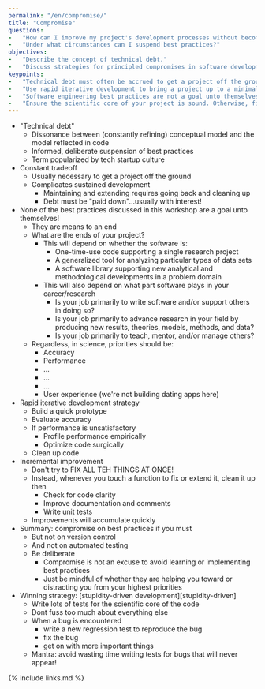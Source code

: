 ```yaml
---
permalink: "/en/compromise/"
title: "Compromise"
questions:
-   "How can I improve my project's development processes without becoming overwhelmed?"
-   "Under what circumstances can I suspend best practices?"
objectives:
-   "Describe the concept of technical debt."
-   "Discuss strategies for principled compromises in software development best practices."
keypoints:
-   "Technical debt must often be accrued to get a project off the ground, but must eventually be paid down for a project to grow."
-   "Use rapid iterative development to bring a project up to a minimally viable standard."
-   "Software engineering best practices are not a goal unto themselves, but means to an end."
-   "Ensure the scientific core of your project is sound. Otherwise, fix bugs when they come along, and then get back to science."
---
```


-   "Technical debt"
    -   Dissonance between (constantly refining) conceptual model and the model reflected in code
    -   Informed, deliberate suspension of best practices
    -   Term popularized by tech startup culture
-   Constant tradeoff
    -   Usually necessary to get a project off the ground
    -   Complicates sustained development
        -   Maintaining and extending requires going back and cleaning up
        -   Debt must be "paid down"...usually with interest!
-   None of the best practices discussed in this workshop are a goal unto themselves!
    -   They are means to an end
    -   What are the ends of your project?
        -   This will depend on whether the software is:
            -   One-time-use code supporting a single research project
            -   A generalized tool for analyzing particular types of data sets
            -   A software library supporting new analytical and methodological developments in a problem domain
        -   This will also depend on what part software plays in your career/research
            -   Is your job primarily to write software and/or support others in doing so?
            -   Is your job primarily to advance research in your field by producing new results, theories, models, methods, and data?
            -   Is your job primarily to teach, mentor, and/or manage others?
    -   Regardless, in science, priorities should be:
        -   Accuracy
        -   Performance
        -   ...
        -   ...
        -   ...
        -   User experience (we're not building dating apps here)
-   Rapid iterative development strategy
    -   Build a quick prototype
    -   Evaluate accuracy
    -   If performance is unsatisfactory
        -   Profile performance empirically
        -   Optimize code surgically
    -   Clean up code
-   Incremental improvement
    -   Don't try to FIX ALL TEH THINGS AT ONCE!
    -   Instead, whenever you touch a function to fix or extend it, clean it up then
        -   Check for code clarity
        -   Improve documentation and comments
        -   Write unit tests
    -   Improvements will accumulate quickly
-   Summary: compromise on best practices if you must
    -   But not on version control
    -   And not on automated testing
    -   Be deliberate
        -   Compromise is not an excuse to avoid learning or implementing best practices
        -   Just be mindful of whether they are helping you toward or distracting you from your highest priorities
-   Winning strategy: [stupidity-driven development][stupidity-driven]
    -   Write lots of tests for the scientific core of the code
    -   Dont fuss too much about everything else
    -   When a bug is encountered
        -   write a new regression test to reproduce the bug
        -   fix the bug
        -   get on with more important things
    -   Mantra: avoid wasting time writing tests for bugs that will never appear!

{% include links.md %}
